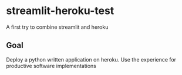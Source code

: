 # streamlit-heroku-test
 A first try to combine streamlit and heroku

## Goal
Deploy a python written application on heroku. Use the experience for productive software implementations